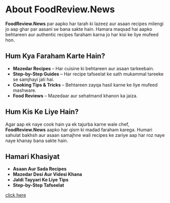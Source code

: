 # About FoodReview.News

**FoodReview.News** par aapko har tarah ki lazeez aur asaan recipes milengi jo aap ghar par aasani se bana sakte hain. Hamara maqsad hai aapko behtareen aur authentic recipes faraham karna jo har kisi ke liye mufeed hon.

## Hum Kya Faraham Karte Hain?
- **Mazedar Recipes** – Har cuisine ki behtareen aur asaan tarkeebain.
- **Step-by-Step Guides** – Har recipe tafseelat ke sath mukammal tareeke se samjhayi jati hai.
- **Cooking Tips & Tricks** – Behtareen zayqa hasil karne ke liye mufeed mashware.
- **Food Reviews** – Mazedaar aur sehatmand khanon ka jaiza.

## Hum Kis Ke Liye Hain?
Agar aap ek naye cook hain ya ek tajurba karne wale chef, **FoodReview.News** aapko har qism ki madad faraham karega. Humari sahulat bakhsh aur asaan samajhne wali recipes ke zariye aap har roz naye naye khanay bana sakte hain.

## Hamari Khasiyat
- **Asaan Aur Sada Recipes**
- **Mazedar Desi Aur Videsi Khana**
- **Jaldi Tayyari Ke Liye Tips**
- **Step-by-Step Tafseelat**

[click here ](foodreview.news)
